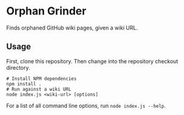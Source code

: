 # Orphan Grinder

Finds orphaned GitHub wiki pages, given a wiki URL.

## Usage

First, clone this repository. Then change into the repository checkout directory.

    # Install NPM dependencies
    npm install .
    # Run against a wiki URL
    node index.js <wiki-url> [options]

For a list of all command line options, run `node index.js --help`.